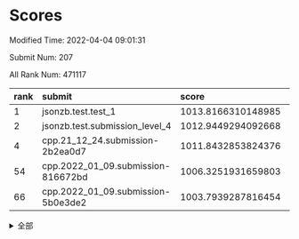 # Scores

Modified Time: 2022-04-04 09:01:31

Submit Num: 207

All Rank Num: 471117

| rank |               submit               |       score        |       sigma        | pk_num |
| :--- | :--------------------------------- | :----------------- | :----------------- | :----- |
| 1    | jsonzb.test.test_1                 | 1013.8166310148985 | 0.8443427174345415 | 9102   |
| 2    | jsonzb.test.submission_level_4     | 1012.9449294092668 | 0.8083977606553051 | 9103   |
| 4    | cpp.21_12_24.submission-2b2ea0d7   | 1011.8432853824376 | 0.784092634746941  | 9106   |
| 54   | cpp.2022_01_09.submission-816672bd | 1006.3251931659803 | 0.7218420403502082 | 9104   |
| 66   | cpp.2022_01_09.submission-5b0e3de2 | 1003.7939287816454 | 0.7102429933942341 | 9103   |


<details>
<summary>全部</summary>

| rank |                 submit                 |       score        |       sigma        | pk_num |
| :--- | :------------------------------------- | :----------------- | :----------------- | :----- |
| 1    | jsonzb.test.test_1                     | 1013.8166310148985 | 0.8443427174345415 | 9102   |
| 2    | jsonzb.test.submission_level_4         | 1012.9449294092668 | 0.8083977606553051 | 9103   |
| 3    | gobigger.level_3.submission_level_3_1  | 1011.881609487949  | 0.7810246312071893 | 9106   |
| 4    | cpp.21_12_24.submission-2b2ea0d7       | 1011.8432853824376 | 0.784092634746941  | 9106   |
| 5    | gobigger.level_3.submission_level_3_26 | 1011.5710072283787 | 0.8059046957566334 | 9100   |
| 6    | gobigger.level_3.submission_level_3_7  | 1011.4978592649082 | 0.8051094782598233 | 9100   |
| 7    | gobigger.level_3.submission_level_3_21 | 1011.2956402718933 | 0.744767391311027  | 9112   |
| 8    | gobigger.level_3.submission_level_3_17 | 1011.2218426660299 | 0.7642680657665297 | 9098   |
| 9    | gobigger.level_3.submission_level_3_49 | 1010.9301673381915 | 0.7468012214559011 | 9105   |
| 10   | gobigger.level_3.submission_level_3_25 | 1010.8728794206763 | 0.7841456199543968 | 9100   |
| 11   | gobigger.level_3.submission_level_3_46 | 1010.3864498445922 | 0.7744428239443432 | 9106   |
| 12   | gobigger.level_3.submission_level_3_22 | 1010.3699432833915 | 0.7765766023602453 | 9101   |
| 13   | gobigger.level_3.submission_level_3_2  | 1010.3616182007045 | 0.7803512020802393 | 9110   |
| 14   | gobigger.level_3.submission_level_3_15 | 1010.3139657753329 | 0.7933095160433339 | 9101   |
| 15   | gobigger.level_3.submission_level_3_43 | 1010.1759717633812 | 0.7687498585307877 | 9099   |
| 16   | gobigger.level_3.submission_level_3_5  | 1010.1495234568073 | 0.772569570562222  | 9103   |
| 17   | gobigger.level_3.submission_level_3_3  | 1010.1119087975709 | 0.7624308149201541 | 9105   |
| 18   | gobigger.level_3.submission_level_3_45 | 1010.1011162760443 | 0.7579855528789968 | 9102   |
| 19   | gobigger.level_3.submission_level_3_23 | 1009.998946260893  | 0.7696593354893609 | 9105   |
| 20   | gobigger.level_3.submission_level_3_35 | 1009.9932276308555 | 0.7635064382216081 | 9105   |
| 21   | gobigger.level_3.submission_level_3_14 | 1009.9738985535752 | 0.7680605295186604 | 9105   |
| 22   | gobigger.level_3.submission_level_3_24 | 1009.9699235620517 | 0.7814004027194581 | 9108   |
| 23   | gobigger.level_3.submission_level_3_48 | 1009.9666723789458 | 0.7508382890148245 | 9102   |
| 24   | gobigger.level_3.submission_level_3_31 | 1009.8687313807176 | 0.7445214862619159 | 9099   |
| 25   | gobigger.level_3.submission_level_3_20 | 1009.8530426029582 | 0.7662229551710992 | 9101   |
| 26   | gobigger.level_3.submission_level_3_38 | 1009.839232378608  | 0.744246133267767  | 9102   |
| 27   | gobigger.level_3.submission_level_3_28 | 1009.8367725809736 | 0.7661875020529305 | 9104   |
| 28   | gobigger.level_3.submission_level_3_11 | 1009.7567768800259 | 0.7595179726536343 | 9104   |
| 29   | gobigger.level_3.submission_level_3_9  | 1009.7522146103303 | 0.7612310024137752 | 9105   |
| 30   | gobigger.level_3.submission_level_3_33 | 1009.6869276936746 | 0.772382267250058  | 9108   |
| 31   | gobigger.level_3.submission_level_3_39 | 1009.6758258755111 | 0.7510237003750305 | 9101   |
| 32   | gobigger.level_3.submission_level_3_4  | 1009.6484469503372 | 0.744688110310709  | 9103   |
| 33   | gobigger.level_3.submission_level_3_18 | 1009.5731797982235 | 0.7590224889656163 | 9103   |
| 34   | gobigger.level_3.submission_level_3_10 | 1009.5165415508862 | 0.7595569145218144 | 9108   |
| 35   | gobigger.level_3.submission_level_3_8  | 1009.4464418402481 | 0.7367426070325058 | 9105   |
| 36   | gobigger.level_3.submission_level_3_27 | 1009.4441850242149 | 0.7306137674850234 | 9098   |
| 37   | gobigger.level_3.submission_level_3_19 | 1009.4408520255428 | 0.7405850298654724 | 9104   |
| 38   | gobigger.level_3.submission_level_3_12 | 1009.406536200972  | 0.7577677364337373 | 9105   |
| 39   | gobigger.level_3.submission_level_3_30 | 1009.4046088916249 | 0.7534727567497558 | 9106   |
| 40   | gobigger.level_3.submission_level_3_32 | 1009.3292765757192 | 0.7733369925053412 | 9107   |
| 41   | gobigger.level_3.submission_level_3_0  | 1009.3258642681454 | 0.7552731980937735 | 9104   |
| 42   | gobigger.level_3.submission_level_3_44 | 1009.3043559614151 | 0.7440096711896625 | 9100   |
| 43   | gobigger.level_3.submission_level_3_42 | 1009.2340051049102 | 0.7444903393434433 | 9103   |
| 44   | gobigger.level_3.submission_level_3_40 | 1009.2268234893498 | 0.7564424030471312 | 9101   |
| 45   | gobigger.level_3.submission_level_3_37 | 1009.1977911457208 | 0.7311308314955717 | 9106   |
| 46   | gobigger.level_3.submission_level_3_16 | 1009.174037727573  | 0.7346311680529792 | 9104   |
| 47   | gobigger.level_3.submission_level_3_34 | 1009.0875723878692 | 0.7279580061824068 | 9106   |
| 48   | gobigger.level_3.submission_level_3_6  | 1008.9612520223337 | 0.7522379359817303 | 9106   |
| 49   | gobigger.level_3.submission_level_3_13 | 1008.9250026020351 | 0.7518718625616967 | 9100   |
| 50   | gobigger.level_3.submission_level_3_47 | 1008.9132340117397 | 0.7352372748452544 | 9107   |
| 51   | gobigger.level_3.submission_level_3_41 | 1008.9065434291932 | 0.7601258645734977 | 9104   |
| 52   | gobigger.level_3.submission_level_3_36 | 1008.8668943951734 | 0.7610845340380973 | 9107   |
| 53   | gobigger.level_3.submission_level_3_29 | 1008.6484844243267 | 0.742648680151809  | 9102   |
| 54   | cpp.2022_01_09.submission-816672bd     | 1006.3251931659803 | 0.7218420403502082 | 9104   |
| 55   | gobigger.level_1.submission_level_1_11 | 1004.7312109557721 | 0.7154837528543271 | 9108   |
| 56   | gobigger.level_1.submission_level_1_22 | 1004.6358975895176 | 0.7264012851079913 | 9105   |
| 57   | gobigger.level_1.submission_level_1_13 | 1004.5489895443184 | 0.7216993815968433 | 9103   |
| 58   | gobigger.level_1.submission_level_1_46 | 1004.4981153560154 | 0.7219411413747936 | 9105   |
| 59   | gobigger.level_1.submission_level_1_42 | 1004.3497253270407 | 0.7122501571832217 | 9104   |
| 60   | gobigger.level_1.submission_level_1_31 | 1004.3385220264843 | 0.7199996956829801 | 9104   |
| 61   | gobigger.level_1.submission_level_1_39 | 1004.2521164842819 | 0.7048689587861378 | 9102   |
| 62   | gobigger.level_1.submission_level_1_33 | 1004.0662884709217 | 0.7123433039967467 | 9102   |
| 63   | gobigger.level_1.submission_level_1_48 | 1004.0414219222652 | 0.7045379299989549 | 9105   |
| 64   | gobigger.level_1.submission_level_1_2  | 1003.9608090739281 | 0.7094383692443154 | 9100   |
| 65   | gobigger.level_1.submission_level_1_15 | 1003.8918097357098 | 0.7112178818496637 | 9105   |
| 66   | cpp.2022_01_09.submission-5b0e3de2     | 1003.7939287816454 | 0.7102429933942341 | 9103   |
| 67   | gobigger.level_1.submission_level_1_35 | 1003.7733381735353 | 0.7189792089948919 | 9110   |
| 68   | gobigger.level_1.submission_level_1_4  | 1003.7630041728431 | 0.7183001109322273 | 9103   |
| 69   | gobigger.level_1.submission_level_1_36 | 1003.6748079704324 | 0.7152101472179401 | 9104   |
| 70   | gobigger.level_1.submission_level_1_10 | 1003.5698104620136 | 0.7129732434913898 | 9101   |
| 71   | gobigger.level_1.submission_level_1_43 | 1003.5673945750744 | 0.7172511366556759 | 9101   |
| 72   | gobigger.level_1.submission_level_1_8  | 1003.4993050981466 | 0.7215820123708757 | 9104   |
| 73   | gobigger.level_1.submission_level_1_12 | 1003.4637434563474 | 0.7145052837614405 | 9102   |
| 74   | gobigger.level_1.submission_level_1_41 | 1003.4597759606153 | 0.715837676785946  | 9103   |
| 75   | gobigger.level_1.submission_level_1_30 | 1003.4472516569593 | 0.7238415489114267 | 9108   |
| 76   | gobigger.level_1.submission_level_1_26 | 1003.4435191230037 | 0.7163603801169006 | 9104   |
| 77   | gobigger.level_1.submission_level_1_5  | 1003.4349295867772 | 0.7119777008950741 | 9102   |
| 78   | gobigger.level_1.submission_level_1_32 | 1003.3647895392211 | 0.7086546573083051 | 9103   |
| 79   | gobigger.level_1.submission_level_1_25 | 1003.3491657040666 | 0.7060748446042792 | 9104   |
| 80   | gobigger.level_1.submission_level_1_24 | 1003.3236618434407 | 0.725208057340786  | 9100   |
| 81   | gobigger.level_1.submission_level_1_29 | 1003.3162035598895 | 0.7054977990935604 | 9104   |
| 82   | gobigger.level_1.submission_level_1_34 | 1003.3088452513298 | 0.7269135713234525 | 9107   |
| 83   | gobigger.level_1.submission_level_1_21 | 1003.2451356278848 | 0.7090237999411947 | 9103   |
| 84   | gobigger.level_1.submission_level_1_37 | 1003.2302963733449 | 0.7177894576457717 | 9098   |
| 85   | gobigger.level_1.submission_level_1_17 | 1003.196201183055  | 0.7159714438567394 | 9106   |
| 86   | gobigger.level_1.submission_level_1_16 | 1003.1621096384393 | 0.7066325989161586 | 9102   |
| 87   | gobigger.level_1.submission_level_1_3  | 1003.1400035079025 | 0.7171969307712487 | 9100   |
| 88   | gobigger.level_1.submission_level_1_0  | 1003.1108395824049 | 0.7104619921218862 | 9104   |
| 89   | gobigger.level_1.submission_level_1_19 | 1002.9377151370419 | 0.7174941991762595 | 9102   |
| 90   | gobigger.level_1.submission_level_1_9  | 1002.8945796611845 | 0.703419703690403  | 9103   |
| 91   | gobigger.level_1.submission_level_1_6  | 1002.769184086383  | 0.7053425353321614 | 9099   |
| 92   | gobigger.level_1.submission_level_1_44 | 1002.7689095255076 | 0.7113632054883375 | 9107   |
| 93   | gobigger.level_1.submission_level_1_45 | 1002.6814817083059 | 0.7204417384539027 | 9104   |
| 94   | gobigger.level_1.submission_level_1_38 | 1002.6733011473736 | 0.7073494328140464 | 9110   |
| 95   | gobigger.level_1.submission_level_1_40 | 1002.6600155587453 | 0.7171760445804148 | 9105   |
| 96   | gobigger.level_1.submission_level_1_28 | 1002.6496842496257 | 0.7056558164677437 | 9106   |
| 97   | gobigger.level_1.submission_level_1_1  | 1002.6446259601661 | 0.710672940807237  | 9106   |
| 98   | gobigger.level_1.submission_level_1_18 | 1002.6374904502921 | 0.7191928556458479 | 9103   |
| 99   | gobigger.level_1.submission_level_1_49 | 1002.5479141319503 | 0.7160664418727524 | 9108   |
| 100  | gobigger.level_1.submission_level_1_27 | 1002.5392781516241 | 0.7146305362868182 | 9105   |
| 101  | gobigger.level_1.submission_level_1_7  | 1002.4534680594969 | 0.7100931179068126 | 9104   |
| 102  | gobigger.level_1.submission_level_1_47 | 1002.3455740821622 | 0.714637118690151  | 9103   |
| 103  | gobigger.level_1.submission_level_1_20 | 1002.3134330362325 | 0.7183026509419631 | 9109   |
| 104  | gobigger.level_1.submission_level_1_14 | 1002.289073273027  | 0.7035723766541263 | 9102   |
| 105  | gobigger.level_1.submission_level_1_23 | 1002.2279269308949 | 0.707947252654761  | 9102   |
| 106  | gobigger.random.submission_random_12   | 997.0153144735974  | 0.7158232711990379 | 9105   |
| 107  | gobigger.random.submission_random_34   | 997.0101524277133  | 0.7038380211840629 | 9104   |
| 108  | gobigger.random.submission_random_43   | 996.9949578409492  | 0.7219364409183444 | 9104   |
| 109  | gobigger.random.submission_random_14   | 996.9908858279389  | 0.7093843297689695 | 9102   |
| 110  | gobigger.random.submission_random_22   | 996.9624886528259  | 0.7056939264784673 | 9101   |
| 111  | gobigger.random.submission_random_5    | 996.8851687306303  | 0.7026753950826348 | 9100   |
| 112  | gobigger.random.submission_random_3    | 996.867055012374   | 0.7171211859811488 | 9103   |
| 113  | gobigger.random.submission_random_37   | 996.8416049453614  | 0.7217414187405671 | 9102   |
| 114  | gobigger.random.submission_random_31   | 996.6982151970966  | 0.696560559388586  | 9100   |
| 115  | gobigger.random.submission_random_39   | 996.6898415461878  | 0.7070737138859825 | 9109   |
| 116  | gobigger.random.submission_random_26   | 996.5392036781016  | 0.6990876659259689 | 9102   |
| 117  | gobigger.random.submission_random_16   | 996.4987914438105  | 0.7100720711463142 | 9098   |
| 118  | gobigger.random.submission_random_38   | 996.4977097740539  | 0.7097677117327099 | 9099   |
| 119  | gobigger.random.submission_random_27   | 996.4430838095767  | 0.7220081283284421 | 9103   |
| 120  | gobigger.random.submission_random_21   | 996.3405755783615  | 0.7323827286373124 | 9106   |
| 121  | gobigger.random.submission_random_47   | 996.2567966113618  | 0.7022795268791387 | 9101   |
| 122  | gobigger.random.submission_random_8    | 996.2377779914978  | 0.7088191410774337 | 9104   |
| 123  | gobigger.random.submission_random_49   | 996.1908513917114  | 0.7154694520156059 | 9101   |
| 124  | gobigger.random.submission_random_25   | 996.1879046799559  | 0.7191735505096583 | 9104   |
| 125  | gobigger.random.submission_random_23   | 996.178310773409   | 0.710649549095586  | 9103   |
| 126  | gobigger.random.submission_random_2    | 996.1407302936362  | 0.7239893574156836 | 9103   |
| 127  | gobigger.random.submission_random_1    | 996.1181115506406  | 0.7089197164411315 | 9097   |
| 128  | gobigger.random.submission_random_46   | 996.1173402854438  | 0.7018490550472315 | 9106   |
| 129  | gobigger.random.submission_random_33   | 996.054938257334   | 0.7141805138607477 | 9102   |
| 130  | gobigger.random.submission_random_24   | 996.0464311514305  | 0.709775160913043  | 9102   |
| 131  | gobigger.random.submission_random_9    | 996.0003171266198  | 0.7088915903358596 | 9102   |
| 132  | gobigger.random.submission_random_30   | 995.9643421848402  | 0.7086366330677942 | 9104   |
| 133  | gobigger.random.submission_random_45   | 995.9632026097097  | 0.7011681901337941 | 9104   |
| 134  | gobigger.random.submission_random_13   | 995.9540057718152  | 0.7022285743164399 | 9103   |
| 135  | gobigger.random.submission_random_29   | 995.9294342637065  | 0.7109637627227618 | 9105   |
| 136  | gobigger.random.submission_random_32   | 995.9098827445324  | 0.7091091590711754 | 9104   |
| 137  | gobigger.random.submission_random_44   | 995.9093739514939  | 0.7012142179291566 | 9101   |
| 138  | gobigger.random.submission_random_48   | 995.868169884313   | 0.7163870828886494 | 9102   |
| 139  | gobigger.random.submission_random_0    | 995.8178443712981  | 0.7230521938253165 | 9107   |
| 140  | gobigger.random.submission_random_42   | 995.7741650546038  | 0.7033319051782382 | 9106   |
| 141  | gobigger.random.submission_random_20   | 995.7464604442753  | 0.7011904638711237 | 9102   |
| 142  | gobigger.random.submission_random_40   | 995.7363387268271  | 0.7022923149161638 | 9106   |
| 143  | gobigger.random.submission_random_6    | 995.6276930837827  | 0.714743523503616  | 9106   |
| 144  | gobigger.random.submission_random_28   | 995.6276557526003  | 0.7111347533559563 | 9104   |
| 145  | gobigger.random.submission_random_17   | 995.3899094677806  | 0.7139159613718191 | 9104   |
| 146  | gobigger.random.submission_random_36   | 995.3897573618693  | 0.7236110163743783 | 9103   |
| 147  | gobigger.random.submission_random_10   | 995.3888417315185  | 0.7089569391648929 | 9104   |
| 148  | gobigger.random.submission_random_11   | 995.3777989436202  | 0.70283985083345   | 9103   |
| 149  | gobigger.random.submission_random_41   | 995.3260916071481  | 0.7291035410682783 | 9103   |
| 150  | gobigger.random.submission_random_4    | 995.3214622641104  | 0.726222520217187  | 9099   |
| 151  | gobigger.random.submission_random_19   | 995.2972784423118  | 0.7046273502652606 | 9108   |
| 152  | gobigger.random.submission_random_7    | 995.2170268341491  | 0.7197080588971165 | 9103   |
| 153  | gobigger.random.submission_random_35   | 995.0944102811145  | 0.7162915045021055 | 9104   |
| 154  | gobigger.random.submission_random_15   | 995.0358645483587  | 0.7196522920616698 | 9100   |
| 155  | gobigger.random.submission_random_18   | 994.9913396673853  | 0.7213037273967045 | 9107   |
| 156  | gobigger.level_2.submission_level_2_26 | 994.7974204844215  | 0.7233885969609116 | 9101   |
| 157  | gobigger.level_2.submission_level_2_40 | 994.0790129169378  | 0.7326458647536771 | 9109   |
| 158  | gobigger.level_2.submission_level_2_20 | 994.0728028358066  | 0.739251463442721  | 9105   |
| 159  | gobigger.level_2.submission_level_2_33 | 993.9742783041494  | 0.7344649849142864 | 9107   |
| 160  | gobigger.level_2.submission_level_2_32 | 993.8364038412838  | 0.7395881634477781 | 9103   |
| 161  | gobigger.level_2.submission_level_2_42 | 993.79724707872    | 0.7276509146751416 | 9108   |
| 162  | gobigger.level_2.submission_level_2_2  | 993.4525280633998  | 0.7197472283956546 | 9110   |
| 163  | gobigger.level_2.submission_level_2_44 | 993.4436137179168  | 0.7580451895970144 | 9106   |
| 164  | gobigger.level_2.submission_level_2_46 | 993.3448959370558  | 0.7317571616033218 | 9106   |
| 165  | gobigger.level_2.submission_level_2_30 | 993.0729113994328  | 0.7310870895822954 | 9100   |
| 166  | gobigger.level_2.submission_level_2_17 | 993.0697147218443  | 0.7422399013763024 | 9106   |
| 167  | gobigger.level_2.submission_level_2_37 | 993.01331705595    | 0.7196786153697248 | 9101   |
| 168  | gobigger.level_2.submission_level_2_8  | 992.9922254600039  | 0.7338383529837981 | 9109   |
| 169  | gobigger.level_2.submission_level_2_35 | 992.8734369342059  | 0.7434437416063695 | 9099   |
| 170  | gobigger.level_2.submission_level_2_4  | 992.8069044783095  | 0.721894183822618  | 9097   |
| 171  | gobigger.level_2.submission_level_2_45 | 992.5607831629344  | 0.7480321653916279 | 9104   |
| 172  | gobigger.level_2.submission_level_2_5  | 992.4988640819843  | 0.7489447861032005 | 9106   |
| 173  | gobigger.level_2.submission_level_2_41 | 992.3764335962207  | 0.7236775891318757 | 9097   |
| 174  | gobigger.level_2.submission_level_2_13 | 992.3719488252907  | 0.7551312093232144 | 9102   |
| 175  | gobigger.level_2.submission_level_2_12 | 992.2816146572151  | 0.7438138881709555 | 9109   |
| 176  | gobigger.level_2.submission_level_2_25 | 992.269243367438   | 0.7280060148427798 | 9105   |
| 177  | gobigger.level_2.submission_level_2_23 | 992.242627560625   | 0.7333228848900759 | 9102   |
| 178  | gobigger.level_2.submission_level_2_47 | 992.1746833765709  | 0.744087192917903  | 9107   |
| 179  | gobigger.level_2.submission_level_2_0  | 992.1628287550656  | 0.7419382376925168 | 9105   |
| 180  | gobigger.level_2.submission_level_2_6  | 992.1280721468715  | 0.7578909081981757 | 9112   |
| 181  | gobigger.level_2.submission_level_2_49 | 992.1106232763714  | 0.7480237186327625 | 9101   |
| 182  | gobigger.level_2.submission_level_2_16 | 992.1003675471361  | 0.7371173856424443 | 9107   |
| 183  | gobigger.level_2.submission_level_2_21 | 992.0114752494968  | 0.7529618399781733 | 9099   |
| 184  | gobigger.level_2.submission_level_2_18 | 991.917847563666   | 0.748557010278556  | 9102   |
| 185  | gobigger.level_2.submission_level_2_24 | 991.8996252600683  | 0.7536057623854572 | 9102   |
| 186  | gobigger.level_2.submission_level_2_19 | 991.7665071432948  | 0.7420497580423213 | 9105   |
| 187  | gobigger.level_2.submission_level_2_27 | 991.7530678881596  | 0.7561466120584025 | 9102   |
| 188  | gobigger.level_2.submission_level_2_43 | 991.7170368087552  | 0.7504409736671698 | 9108   |
| 189  | gobigger.level_2.submission_level_2_29 | 991.6802978221208  | 0.742272890257712  | 9099   |
| 190  | gobigger.level_2.submission_level_2_31 | 991.6692493180057  | 0.7388245988805372 | 9107   |
| 191  | gobigger.level_2.submission_level_2_15 | 991.6651730944614  | 0.7494715384599401 | 9102   |
| 192  | gobigger.level_2.submission_level_2_14 | 991.663805804158   | 0.7357759360708344 | 9102   |
| 193  | gobigger.level_2.submission_level_2_22 | 991.6232851280847  | 0.7438485925371866 | 9103   |
| 194  | gobigger.level_2.submission_level_2_36 | 991.6214364609069  | 0.7494516469142596 | 9105   |
| 195  | gobigger.level_2.submission_level_2_38 | 991.5512797972453  | 0.742676603266572  | 9102   |
| 196  | gobigger.level_2.submission_level_2_3  | 991.4914162858057  | 0.7580535777025736 | 9103   |
| 197  | gobigger.level_2.submission_level_2_48 | 991.364653875955   | 0.7415918221655213 | 9105   |
| 198  | gobigger.level_2.submission_level_2_10 | 991.0794868752103  | 0.7392734735289572 | 9105   |
| 199  | gobigger.level_2.submission_level_2_9  | 990.8831279742573  | 0.7602357030039616 | 9105   |
| 200  | gobigger.level_2.submission_level_2_39 | 990.8510718787348  | 0.7673596292470395 | 9106   |
| 201  | gobigger.level_2.submission_level_2_28 | 990.8441105450156  | 0.7863976907598883 | 9103   |
| 202  | gobigger.level_2.submission_level_2_34 | 990.8135500358409  | 0.7758921487699955 | 9099   |
| 203  | gobigger.level_2.submission_level_2_1  | 990.7584753064878  | 0.74253197898881   | 9105   |
| 204  | gobigger.level_2.submission_level_2_7  | 990.0072065258928  | 0.7631598121510281 | 9109   |
| 205  | gobigger.level_2.submission_level_2_11 | 989.9412847438969  | 0.790309180433674  | 9105   |
| 206  | gobigger.none.submission_none_1        | 978.6290780955918  | 1.1999892397538483 | 9104   |
| 207  | gobigger.none.submission_none_0        | 975.0315559188962  | 1.4245454577355185 | 9107   |

</details>